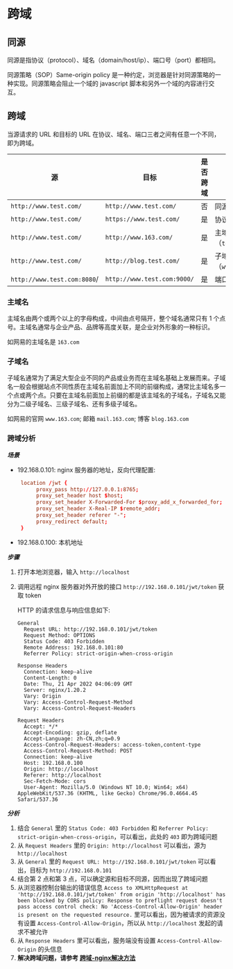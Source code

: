 # 跨域

## 同源

同源是指协议（protocol）、域名（domain/host/ip）、端口号（port）都相同。

同源策略（SOP）Same-origin policy 是一种约定，浏览器是针对同源策略的一种实现。同源策略会阻止一个域的 javascript 脚本和另外一个域的内容进行交互。

## 跨域

当源请求的 URL 和目标的 URL 在协议、域名、端口三者之间有任意一个不同，即为跨域。

|源|目标|是否跨域|原因|
|--|--|--|--|
|```http://www.test.com/```|```http://www.test.com/```|否|同源（协议、域名、端口号相同）|
|```http://www.test.com/```|```https://www.test.com/```|是|协议不同（http/https）|
|```http://www.test.com/```|```http://www.163.com/```|是|主域名不同（```test.com```/```baidu.com```）|
|```http://www.test.com/```|```http://blog.test.com/```|是|子域名不同（```www.test.com```/```blog.test.com```）|
|```http://www.test.com:8080```/|```http://www.test.com:9000/```|是|端口号不同（8080/9000）|

### 主域名

主域名由两个或两个以上的字母构成，中间由点号隔开，整个域名通常只有 1 个点号。主域名通常与企业产品、品牌等高度关联，是企业对外形象的一种标识。

如网易的主域名是 ```163.com```

### 子域名

子域名通常为了满足大型企业不同的产品或业务而在主域名基础上发展而来。子域名一般会根据站点不同性质在主域名前面加上不同的前缀构成，通常比主域名多一个点或两个点。只要在主域名前面加上前缀的都是该主域名的子域名，子域名又能分为二级子域名、三级子域名、还有多级子域名。

如网易的官网 ```www.163.com```; 邮箱 ```mail.163.com```; 博客 ```blog.163.com```

### 跨域分析

***场景***

- 192.168.0.101: nginx 服务器的地址，反向代理配置:
   ```conf
    location /jwt {
         proxy_pass http://127.0.0.1:8765;
         proxy_set_header host $host;
         proxy_set_header X-Forwarded-For $proxy_add_x_forwarded_for;
         proxy_set_header X-Real-IP $remote_addr;
         proxy_set_header referer "-";
         proxy_redirect default;
    }
   ```
- 192.168.0.100: 本机地址

***步骤***

1. 打开本地浏览器，输入 ```http://localhost```
2. 调用远程 nginx 服务器对外开放的接口 ```http://192.168.0.101/jwt/token``` 获取 token

   HTTP 的请求信息与响应信息如下:

   ```
   General
     Request URL: http://192.168.0.101/jwt/token
     Request Method: OPTIONS
     Status Code: 403 Forbidden
     Remote Address: 192.168.0.101:80
     Referrer Policy: strict-origin-when-cross-origin

   Response Headers
     Connection: keep-alive
     Content-Length: 0
     Date: Thu, 21 Apr 2022 04:06:09 GMT
     Server: nginx/1.20.2
     Vary: Origin
     Vary: Access-Control-Request-Method
     Vary: Access-Control-Request-Headers

   Request Headers
     Accept: */*
     Accept-Encoding: gzip, deflate
     Accept-Language: zh-CN,zh;q=0.9
     Access-Control-Request-Headers: access-token,content-type
     Access-Control-Request-Method: POST
     Connection: keep-alive
     Host: 192.168.0.100
     Origin: http://localhost
     Referer: http://localhost
     Sec-Fetch-Mode: cors
     User-Agent: Mozilla/5.0 (Windows NT 10.0; Win64; x64) AppleWebKit/537.36 (KHTML, like Gecko) Chrome/96.0.4664.45 Safari/537.36
   ```

***分析***

1. 结合 ```General``` 里的 ```Status Code: 403 Forbidden``` 和 ```Referrer Policy: strict-origin-when-cross-origin```，可以看出，此处的 ```403``` 即为跨域问题
2. 从 ```Request Headers``` 里的 ```Origin: http://localhost``` 可以看出，源为 ```http://localhost```
3. 从 ```General``` 里的 ```Request URL: http://192.168.0.101/jwt/token``` 可以看出，目标为 ```http://192.168.0.101```
4. 结合第 2 点和第 3 点，可以确定源和目标不同源，因而出现了跨域问题
5. 从浏览器控制台输出的错误信息 ```Access to XMLHttpRequest at 'http://192.168.0.101/jwt/token' from origin 'http://localhost' has been blocked by CORS policy: Response to preflight request doesn't pass access control check: No 'Access-Control-Allow-Origin' header is present on the requested resource.``` 里可以看出，因为被请求的资源没有设置 ```Access-Control-Allow-Origin```，所以从 ```http://localhost``` 发起的请求不被允许
6. 从 ```Response Headers``` 里可以看出，服务端没有设置 ```Access-Control-Allow-Origin``` 的头信息
7. **解决跨域问题，请参考 [跨域-nginx解决方法](./%E8%B7%A8%E5%9F%9F-nginx%E8%A7%A3%E5%86%B3%E6%96%B9%E6%B3%95.md '跨域-nginx解决方法')**
